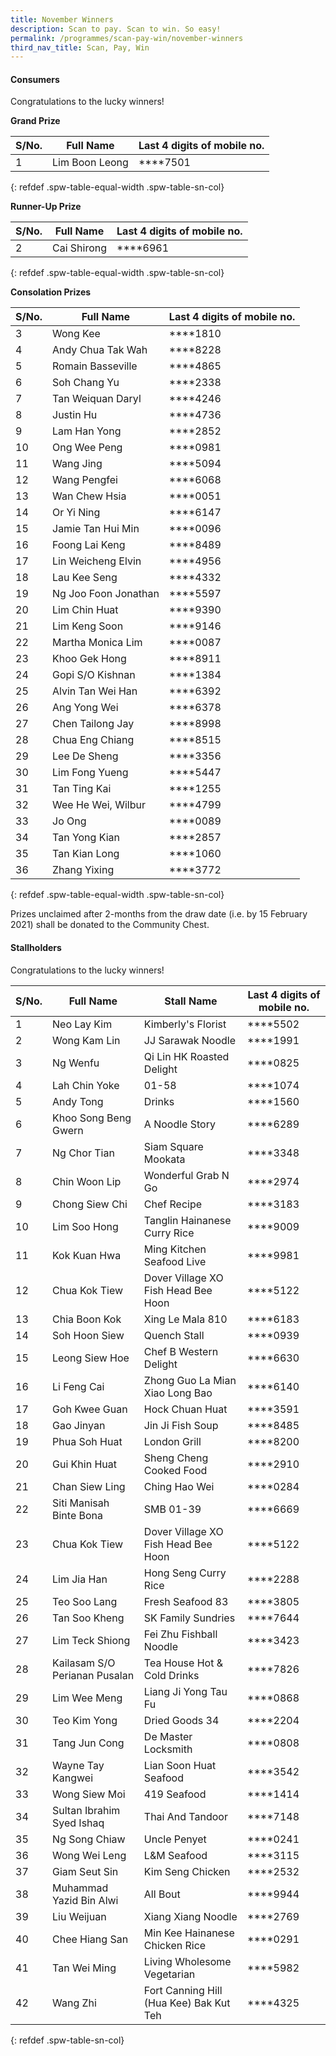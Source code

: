 ```yaml
---
title: November Winners
description: Scan to pay. Scan to win. So easy!
permalink: /programmes/scan-pay-win/november-winners
third_nav_title: Scan, Pay, Win
---
```


#### Consumers
Congratulations to the lucky winners!


**Grand Prize** 


|S/No.| Full Name                     | Last 4 digits of mobile no. |
|-----|-------------------------------|-----------------------------|
| 1   |Lim Boon Leong                 |   \*\*\*\*7501              |
{: refdef .spw-table-equal-width .spw-table-sn-col}

**Runner-Up Prize** 

|S/No.| Full Name                     | Last 4 digits of mobile no. |
|-----|-------------------------------|-----------------------------|
| 2   |Cai Shirong                    | \*\*\*\*6961                |
{: refdef .spw-table-equal-width .spw-table-sn-col}

**Consolation Prizes** 

|S/No.| Full Name                     | Last 4 digits of mobile no. |
|-----|-------------------------------|-----------------------------|
| 3   |           Wong Kee            |       \*\*\*\*1810          |
| 4   | Andy Chua Tak Wah             |       \*\*\*\*8228          |
| 5   |       Romain Basseville       |       \*\*\*\*4865          |
| 6   |          Soh Chang Yu         |       \*\*\*\*2338          |
| 7   |       Tan Weiquan Daryl       |       \*\*\*\*4246          |
| 8   |           Justin Hu           |       \*\*\*\*4736          |
| 9   |          Lam Han Yong         |       \*\*\*\*2852          |
| 10  |  Ong Wee Peng                 |       \*\*\*\*0981          |
| 11  |           Wang Jing           |       \*\*\*\*5094          |
| 12  |         Wang Pengfei          |       \*\*\*\*6068          |
| 13  |         Wan Chew Hsia         |       \*\*\*\*0051          |
| 14  |          Or Yi Ning           |       \*\*\*\*6147          |
| 15  |       Jamie Tan Hui Min       |       \*\*\*\*0096          |
| 16  |         Foong Lai Keng        |       \*\*\*\*8489          |
| 17  |       Lin Weicheng Elvin      |       \*\*\*\*4956          |
| 18  |          Lau Kee Seng         |       \*\*\*\*4332          |
| 19  |      Ng Joo Foon Jonathan     |       \*\*\*\*5597          |
| 20  |         Lim Chin Huat         |       \*\*\*\*9390          |
| 21  |         Lim Keng Soon         |       \*\*\*\*9146          |
| 22  |      Martha Monica Lim        |       \*\*\*\*0087          |
| 23  |         Khoo Gek Hong         |       \*\*\*\*8911          |
| 24  |        Gopi S/O Kishnan       |       \*\*\*\*1384          |
| 25  |       Alvin Tan Wei Han       |       \*\*\*\*6392          |
| 26  |         Ang Yong Wei          |       \*\*\*\*6378          |
| 27  |        Chen Tailong Jay       |       \*\*\*\*8998          |
| 28  |        Chua Eng Chiang        |       \*\*\*\*8515          |
| 29  |          Lee De Sheng         |       \*\*\*\*3356          |
| 30  | Lim Fong Yueng                |       \*\*\*\*5447          |
| 31  |          Tan Ting Kai         |       \*\*\*\*1255          |
| 32  |       Wee He Wei, Wilbur      |       \*\*\*\*4799          |
| 33  |             Jo Ong            |       \*\*\*\*0089          |
| 34  |         Tan Yong Kian         |       \*\*\*\*2857          |
| 35  |         Tan Kian Long         |       \*\*\*\*1060          |
| 36  |          Zhang Yixing         |       \*\*\*\*3772          |
{: refdef .spw-table-equal-width .spw-table-sn-col}

<span class="spw-disclaimer">Prizes unclaimed after 2-months from the draw date (i.e. by 15 February 2021) shall be donated to the Community Chest.</span> 

#### Stallholders
Congratulations to the lucky winners!

|S/No.| Full Name                       | Stall Name                            | Last 4 digits of mobile no.     |
|-----|---------------------------------|---------------------------------------|---------------------------------|
| 1   | Neo Lay Kim                     | Kimberly's Florist                    | \*\*\*\*5502                    |
| 2   | Wong Kam Lin                    | JJ Sarawak Noodle                     | \*\*\*\*1991                    |
| 3   | Ng Wenfu                        | Qi Lin HK Roasted Delight             | \*\*\*\*0825                    |
| 4   | Lah Chin Yoke                   | 01-58                                 | \*\*\*\*1074                    |
| 5   | Andy Tong                       | Drinks                                | \*\*\*\*1560                    |
| 6   | Khoo Song Beng Gwern            | A Noodle Story                        | \*\*\*\*6289                    |
| 7   | Ng Chor Tian                    | Siam Square Mookata                   | \*\*\*\*3348                    |
| 8   | Chin Woon Lip                   | Wonderful Grab N Go                   | \*\*\*\*2974                    |
| 9   | Chong Siew Chi                  | Chef Recipe                           | \*\*\*\*3183                    |
| 10  | Lim Soo Hong                    | Tanglin Hainanese Curry Rice          | \*\*\*\*9009                    |
| 11  | Kok Kuan Hwa                    | Ming Kitchen Seafood Live             | \*\*\*\*9981                    |
| 12  | Chua Kok Tiew                   | Dover Village XO Fish Head Bee Hoon   | \*\*\*\*5122                    |
| 13  | Chia Boon Kok                   | Xing Le Mala 810                      | \*\*\*\*6183                    |
| 14  | Soh Hoon Siew                   | Quench Stall                          | \*\*\*\*0939                    |
| 15  | Leong Siew Hoe                  | Chef B Western Delight                | \*\*\*\*6630                    |
| 16  | Li Feng Cai                     | Zhong Guo La Mian Xiao Long Bao       | \*\*\*\*6140                    |
| 17  | Goh Kwee Guan                   | Hock Chuan Huat                       | \*\*\*\*3591                    |
| 18  | Gao Jinyan                      | Jin Ji Fish Soup                      | \*\*\*\*8485                    |
| 19  | Phua Soh Huat                   | London Grill                          | \*\*\*\*8200                    |
| 20  | Gui Khin Huat                   | Sheng Cheng Cooked Food               | \*\*\*\*2910                    |
| 21  | Chan Siew Ling                  | Ching Hao Wei                         | \*\*\*\*0284                    |
| 22  | Siti Manisah Binte Bona         | SMB 01-39                             | \*\*\*\*6669                    |
| 23  | Chua Kok Tiew                   | Dover Village XO Fish Head Bee Hoon   | \*\*\*\*5122                    |
| 24  | Lim Jia Han                     | Hong Seng Curry Rice                  | \*\*\*\*2288                    |
| 25  | Teo Soo Lang                    | Fresh Seafood 83                      | \*\*\*\*3805                    |
| 26  | Tan Soo Kheng                   | SK Family Sundries                    | \*\*\*\*7644                    |
| 27  | Lim Teck Shiong                 | Fei Zhu Fishball Noodle               | \*\*\*\*3423                    |
| 28  | Kailasam S/O Perianan Pusalan   | Tea House Hot & Cold Drinks           | \*\*\*\*7826                    |
| 29  | Lim Wee Meng                    | Liang Ji Yong Tau Fu                  | \*\*\*\*0868                    |
| 30  | Teo Kim Yong                    | Dried Goods 34                        | \*\*\*\*2204                    |
| 31  | Tang Jun Cong                   | De Master Locksmith                   | \*\*\*\*0808                    |
| 32  | Wayne Tay Kangwei               | Lian Soon Huat Seafood                | \*\*\*\*3542                    |
| 33  | Wong Siew Moi                   | 419 Seafood                           | \*\*\*\*1414                    |
| 34  | Sultan Ibrahim Syed Ishaq       | Thai And Tandoor                      | \*\*\*\*7148                    |
| 35  | Ng Song Chiaw                   | Uncle Penyet                          | \*\*\*\*0241                    |
| 36  | Wong Wei Leng                   | L&M Seafood                           | \*\*\*\*3115                    |
| 37  | Giam Seut Sin                   | Kim Seng Chicken                      | \*\*\*\*2532                    |
| 38  | Muhammad Yazid Bin Alwi         | All Bout                              | \*\*\*\*9944                    |
| 39  | Liu Weijuan                     | Xiang Xiang Noodle                    | \*\*\*\*2769                    |
| 40  | Chee Hiang San                  | Min Kee Hainanese Chicken Rice        | \*\*\*\*0291                    |
| 41  | Tan Wei Ming                    | Living Wholesome Vegetarian           | \*\*\*\*5982                    |
| 42  | Wang Zhi                        | Fort Canning Hill (Hua Kee) Bak Kut Teh | \*\*\*\*4325                  |
{: refdef .spw-table-sn-col}